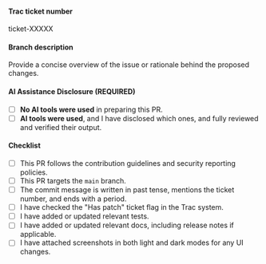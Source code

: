 #### Trac ticket number
<!-- Replace XXXXX with the corresponding Trac ticket number. -->
<!-- Or delete the line and write "N/A" if this is a trivial PR. -->

ticket-XXXXX

#### Branch description
Provide a concise overview of the issue or rationale behind the proposed changes.

#### AI Assistance Disclosure (REQUIRED)
<!-- Please select exactly ONE of the following: -->
- [ ] **No AI tools were used** in preparing this PR.
- [ ] **AI tools were used**, and I have disclosed which ones, and fully reviewed and verified their output.

#### Checklist
<!-- Contributing guidelines: https://docs.djangoproject.com/en/stable/internals/contributing/writing-code/submitting-patches/ -->
<!-- Security policies: https://docs.djangoproject.com/en/stable/internals/security/ -->
- [ ] This PR follows the contribution guidelines and security reporting policies.
- [ ] This PR targets the `main` branch. <!-- Backports will be evaluated and done by mergers, when necessary. -->
- [ ] The commit message is written in past tense, mentions the ticket number, and ends with a period.
- [ ] I have checked the "Has patch" ticket flag in the Trac system.
- [ ] I have added or updated relevant tests.
- [ ] I have added or updated relevant docs, including release notes if applicable.
- [ ] I have attached screenshots in both light and dark modes for any UI changes.
